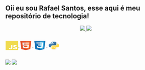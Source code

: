 
## Oii eu sou Rafael Santos, esse aqui é meu repositório de tecnologia!
<div align="center">
 <a href="https://github.com/iTzRaFa96", >
 <img altura="180em" src="https://github-readme-stats.vercel.app/api?username=iTzRaFa96&show_icons=true&theme=dark&include_all_commits=true&count_private=true"/>
 <img altura="180em" src="https://github-readme-stats.vercel.app/api/top-langs/?username=iTzRaFa96&layout=compact&langs_count=7&theme=dracula"/>
</div>
  
 ##
 
 <img align="center" alt="Rafa-Js" height="30" width="40" src="https://raw.githubusercontent.com/devicons/devicon/master/icons/javascript/javascript-plain.svg" style="max-width: 100%;" _mstalt="79508">
 
 <img align="center" alt="Rafa-HTML" height="30" width="40" src="https://raw.githubusercontent.com/devicons/devicon/master/icons/html5/html5-original.svg" style="max-width: 100%;" _mstalt="102791">
 
 <img align="center" alt="Rafa-CSS" height="30" width="40" src="https://raw.githubusercontent.com/devicons/devicon/master/icons/css3/css3-original.svg" style="max-width: 100%;" _mstalt="88114">
 
 <img align="center" alt="Rafa-Python" height="30" width="40" src="https://raw.githubusercontent.com/devicons/devicon/master/icons/python/python-original.svg" style="max-width: 100%;" _mstalt="170248">
  
##
 
<a href="https://www.instagram.com/rafael_santos_rx/" target="_blank"><img src="https://img.shields.io/badge/-Instagram-%23E4405F?style=for-the-badge&logo=instagram&logoColor=white" target="_blank"></a>
<a href="https://www.linkedin.com/in/rafael-vin%C3%ADcius-5854b3177/" target="_blank"><img src="https://img.shields.io/badge/-LinkedIn-%230077B5?style=for-the-badge&logo=linkedin&logoColor=white" target="_blank"></a> 

 

